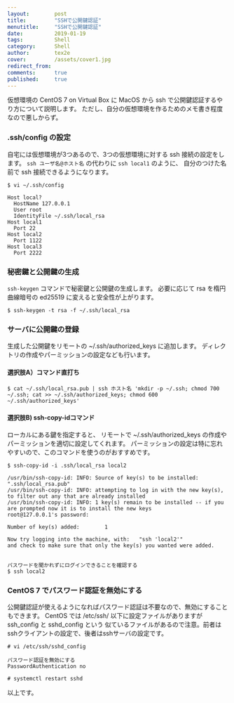```yaml
---
layout:        post
title:         "SSHで公開鍵認証"
menutitle:     "SSHで公開鍵認証"
date:          2019-01-19
tags:          Shell
category:      Shell
author:        tex2e
cover:         /assets/cover1.jpg
redirect_from:
comments:      true
published:     true
---
```


仮想環境の CentOS 7 on Virtual Box に MacOS から ssh で公開鍵認証するやり方について説明します。
ただし、自分の仮想環境を作るためのメモ書き程度なので悪しからず。

### .ssh/config の設定

自宅には仮想環境が3つあるので、3つの仮想環境に対する ssh 接続の設定をします。
`ssh ユーザ名@ホスト名` の代わりに `ssh local1` のように、
自分のつけた名前で ssh 接続できるようになります。

```command
$ vi ~/.ssh/config

Host local?
  HostName 127.0.0.1
  User root
  IdentityFile ~/.ssh/local_rsa
Host local1
  Port 22
Host local2
  Port 1122
Host local3
  Port 2222
```

### 秘密鍵と公開鍵の生成

`ssh-keygen` コマンドで秘密鍵と公開鍵の生成します。
必要に応じて rsa を楕円曲線暗号の ed25519 に変えると安全性が上がります。

```command
$ ssh-keygen -t rsa -f ~/.ssh/local_rsa
```

### サーバに公開鍵の登録

生成した公開鍵をリモートの ~/.ssh/authorized_keys に追加します。
ディレクトリの作成やパーミッションの設定なども行います。

#### 選択肢A）コマンド直打ち

```command
$ cat ~/.ssh/local_rsa.pub | ssh ホスト名 'mkdir -p ~/.ssh; chmod 700 ~/.ssh; cat >> ~/.ssh/authorized_keys; chmod 600 ~/.ssh/authorized_keys'
```

#### 選択肢B) ssh-copy-idコマンド

ローカルにある鍵を指定すると、
リモートで ~/.ssh/authorized_keys の作成やパーミッションを適切に設定してくれます。
パーミッションの設定は特に忘れやすいので、このコマンドを使うのがおすすめです。

```command
$ ssh-copy-id -i .ssh/local_rsa local2

/usr/bin/ssh-copy-id: INFO: Source of key(s) to be installed: ".ssh/local_rsa.pub"
/usr/bin/ssh-copy-id: INFO: attempting to log in with the new key(s), to filter out any that are already installed
/usr/bin/ssh-copy-id: INFO: 1 key(s) remain to be installed -- if you are prompted now it is to install the new keys
root@127.0.0.1's password:

Number of key(s) added:        1

Now try logging into the machine, with:   "ssh 'local2'"
and check to make sure that only the key(s) you wanted were added.


パスワードを聞かれずにログインできることを確認する
$ ssh local2
```

### CentOS 7 でパスワード認証を無効にする

公開鍵認証が使えるようになればパスワード認証は不要なので、無効にすることもできます。
CentOS では /etc/ssh/ 以下に設定ファイルがありますが ssh_config と sshd_config という
似ているファイルがあるので注意。前者はsshクライアントの設定で、後者はsshサーバの設定です。

```command
# vi /etc/ssh/sshd_config

パスワード認証を無効にする
PasswordAuthentication no

# systemctl restart sshd
```

以上です。
